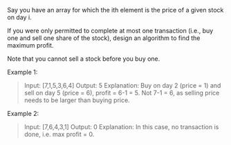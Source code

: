 Say you have an array for which the ith element is the price of a given stock on day i.

If you were only permitted to complete at most one transaction (i.e., buy one and sell one share of the stock), design an algorithm to find the maximum profit.

Note that you cannot sell a stock before you buy one.

Example 1:

> Input: [7,1,5,3,6,4]
> Output: 5
> Explanation: Buy on day 2 (price = 1) and sell on day 5 (price = 6), profit = 6-1 = 5.
> Not 7-1 = 6, as selling price needs to be larger than buying price.

Example 2:

> Input: [7,6,4,3,1]
> Output: 0
> Explanation: In this case, no transaction is done, i.e. max profit = 0.
